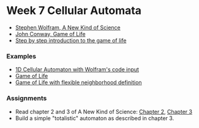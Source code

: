 # Week 7 Cellular Automata

- [Stephen Wolfram, A New Kind of Science](https://www.wolframscience.com/nks/)
- [John Conway, Game of Life](http://www.ibiblio.org/lifepatterns/october1970.html)
- [Step by step introduction to the game of life](https://github.com/extrajordanary/p5js-game-of-life)

### Examples
- [1D Cellular Automaton with Wolfram's code input](https://editor.p5js.org/jbenno/sketches/T3gbFaayW)
- [Game of Life](https://editor.p5js.org/jbenno/sketches/i2dKEMlfq)
- [Game of Life with flexible neighborhood definition](https://editor.p5js.org/jbenno/sketches/hzL-Qv3Z7)

### Assignments
- Read chapter 2 and 3 of A New Kind of Science: [Chapter 2](http://wac.36f4.edgecastcdn.net/0036F4/pub/www.wolframscience.com/nks/nks-ch2.pdf), [Chapter 3](http://wac.36f4.edgecastcdn.net/0036F4/pub/www.wolframscience.com/nks/nks-ch3.pdf)
- Build a simple "totalistic" automaton as described in chapter 3.
